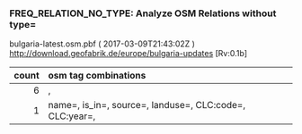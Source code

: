  
### FREQ_RELATION_NO_TYPE: Analyze OSM Relations without type= 
bulgaria-latest.osm.pbf ( 2017-03-09T21:43:02Z ) http://download.geofabrik.de/europe/bulgaria-updates [Rv:0.1b]
 
|  count  |  osm tag combinations 
|  -----: | :---------------------------
|      6  |  , 
|      1  |  name=, is_in=, source=, landuse=, CLC:code=, CLC:year=, 
 
